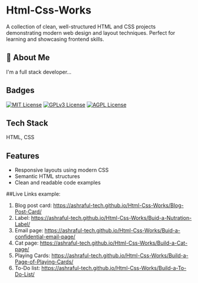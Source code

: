 
# Html-Css-Works

A collection of clean, well-structured HTML and CSS projects demonstrating modern web design and layout techniques.
Perfect for learning and showcasing frontend skills.


## 🚀 About Me
I'm a full stack developer...


## Badges
[![MIT License](https://img.shields.io/badge/License-MIT-green.svg)](https://choosealicense.com/licenses/mit/)
[![GPLv3 License](https://img.shields.io/badge/License-GPL%20v3-yellow.svg)](https://opensource.org/licenses/)
[![AGPL License](https://img.shields.io/badge/license-AGPL-blue.svg)](http://www.gnu.org/licenses/agpl-3.0)


## Tech Stack

HTML, CSS


## Features

- Responsive layouts using modern CSS
- Semantic HTML structures
- Clean and readable code examples

##Live Links
example: 
1) Blog post card: https://ashraful-tech.github.io/Html-Css-Works/Blog-Post-Card/
2) Label: https://ashraful-tech.github.io/Html-Css-Works/Buid-a-Nutration-Label/
3) Email page: https://ashraful-tech.github.io/Html-Css-Works/Buid-a-confidential-email-page/
4) Cat page: https://ashraful-tech.github.io/Html-Css-Works/Build-a-Cat-page/
5) Playing Cards: https://ashraful-tech.github.io/Html-Css-Works/Build-a-Page-of-Playing-Cards/
6) To-Do list: https://ashraful-tech.github.io/Html-Css-Works/Build-a-To-Do-List/
